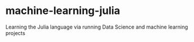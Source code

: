 # machine-learning-julia
Learning the Julia language via running Data Science and machine learning projects

